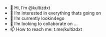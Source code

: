 - 👋 Hi, I’m @kultizdxt
- 👀 I’m interested in everything thats going on
- 🌱 I’m currently lookin4ego
- 💞️ I’m looking to collaborate on ...
- 📫 How to reach me: t.me/kultizdxt

<!---
kultizdxt/kultizdxt is a ✨ special ✨ repository because its `README.md` (this file) appears on your GitHub profile.
You can click the Preview link to take a look at your changes.
--->
